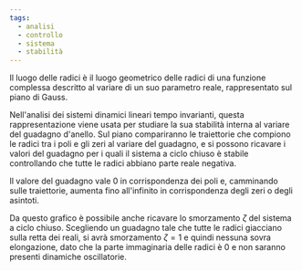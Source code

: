 ```yaml
---
tags:
  - analisi
  - controllo
  - sistema
  - stabilità
---
```

Il luogo delle radici è il luogo geometrico delle radici di una funzione complessa descritto al variare di un suo parametro reale, rappresentato sul piano di Gauss.

Nell'analisi dei sistemi dinamici lineari tempo invarianti, questa rappresentazione viene usata per studiare la sua stabilità interna al variare del guadagno d'anello. Sul piano compariranno le traiettorie che compiono le radici tra i poli e gli zeri al variare del guadagno, e si possono ricavare i valori del guadagno per i quali il sistema a ciclo chiuso è stabile controllando che tutte le radici abbiano parte reale negativa.

Il valore del guadagno vale $0$ in corrispondenza dei poli e, camminando sulle traiettorie, aumenta fino all'infinito in corrispondenza degli zeri o degli asintoti.

Da questo grafico è possibile anche ricavare lo smorzamento $\zeta$ del sistema a ciclo chiuso. Scegliendo un guadagno tale che tutte le radici giacciano sulla retta dei reali, si avrà smorzamento $\zeta = 1$ e quindi nessuna sovra elongazione, dato che la parte immaginaria delle radici è $0$ e non saranno presenti dinamiche oscillatorie.

